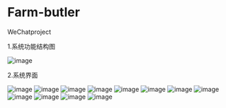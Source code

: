 # Farm-butler
WeChatproject

1.系统功能结构图

![image](https://user-images.githubusercontent.com/60981720/231072463-ba4d4834-75a0-442d-b886-01274a828c32.png)

2.系统界面

![image](https://user-images.githubusercontent.com/60981720/231072531-e7ea593c-d0ae-442e-a86d-2bf07e95465c.png)
![image](https://user-images.githubusercontent.com/60981720/231072548-a55b5b32-f96d-4fe9-9173-7d25768b33e1.png)
![image](https://user-images.githubusercontent.com/60981720/231072568-9a603035-e0b2-4c2a-bb95-9396d11c7e68.png)
![image](https://user-images.githubusercontent.com/60981720/231072579-a621ab8e-170f-4d85-8140-7b380ab1f7e6.png)
![image](https://user-images.githubusercontent.com/60981720/231072601-d5d80bfb-1fc0-47d3-88f2-f70720729f3f.png)
![image](https://user-images.githubusercontent.com/60981720/231072629-3f06480b-fcf6-43bf-aa23-8bbd14186879.png)
![image](https://user-images.githubusercontent.com/60981720/231072658-78428bfa-8727-4682-a537-2d42ad896621.png)
![image](https://user-images.githubusercontent.com/60981720/231072681-5340ca5e-c27a-4f12-be90-167d4c5b89a9.png)
![image](https://user-images.githubusercontent.com/60981720/231072700-dd50aa0f-52f9-4f20-b50c-0c47838e09ac.png)
![image](https://user-images.githubusercontent.com/60981720/231072727-64b0cfd7-e96c-4e05-b193-f8f814f41eaa.png)
![image](https://user-images.githubusercontent.com/60981720/231072746-68100330-0a31-47bb-8c91-1bf185a7a772.png)
![image](https://user-images.githubusercontent.com/60981720/231072781-d3dda3f1-b6c9-4c65-bab1-ab32685845d3.png)
